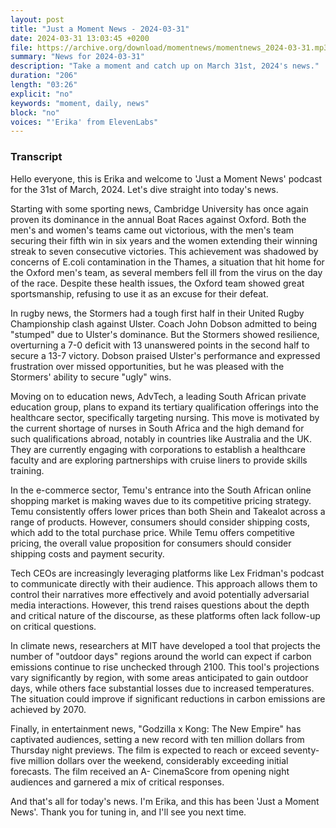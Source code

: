 ```yaml
---
layout: post
title: "Just a Moment News - 2024-03-31"
date: 2024-03-31 13:03:45 +0200
file: https://archive.org/download/momentnews/momentnews_2024-03-31.mp3
summary: "News for 2024-03-31"
description: "Take a moment and catch up on March 31st, 2024's news."
duration: "206"
length: "03:26"
explicit: "no"
keywords: "moment, daily, news"
block: "no"
voices: "'Erika' from ElevenLabs"
---
```


### Transcript

Hello everyone, this is Erika and welcome to 'Just a Moment News' podcast for the 31st of March, 2024. Let's dive straight into today's news.

Starting with some sporting news, Cambridge University has once again proven its dominance in the annual Boat Races against Oxford. Both the men's and women's teams came out victorious, with the men's team securing their fifth win in six years and the women extending their winning streak to seven consecutive victories. This achievement was shadowed by concerns of E.coli contamination in the Thames, a situation that hit home for the Oxford men's team, as several members fell ill from the virus on the day of the race. Despite these health issues, the Oxford team showed great sportsmanship, refusing to use it as an excuse for their defeat.

In rugby news, the Stormers had a tough first half in their United Rugby Championship clash against Ulster. Coach John Dobson admitted to being "stumped" due to Ulster's dominance. But the Stormers showed resilience, overturning a 7-0 deficit with 13 unanswered points in the second half to secure a 13-7 victory. Dobson praised Ulster's performance and expressed frustration over missed opportunities, but he was pleased with the Stormers' ability to secure "ugly" wins.

Moving on to education news, AdvTech, a leading South African private education group, plans to expand its tertiary qualification offerings into the healthcare sector, specifically targeting nursing. This move is motivated by the current shortage of nurses in South Africa and the high demand for such qualifications abroad, notably in countries like Australia and the UK. They are currently engaging with corporations to establish a healthcare faculty and are exploring partnerships with cruise liners to provide skills training.

In the e-commerce sector, Temu's entrance into the South African online shopping market is making waves due to its competitive pricing strategy. Temu consistently offers lower prices than both Shein and Takealot across a range of products. However, consumers should consider shipping costs, which add to the total purchase price. While Temu offers competitive pricing, the overall value proposition for consumers should consider shipping costs and payment security.

Tech CEOs are increasingly leveraging platforms like Lex Fridman's podcast to communicate directly with their audience. This approach allows them to control their narratives more effectively and avoid potentially adversarial media interactions. However, this trend raises questions about the depth and critical nature of the discourse, as these platforms often lack follow-up on critical questions.

In climate news, researchers at MIT have developed a tool that projects the number of "outdoor days" regions around the world can expect if carbon emissions continue to rise unchecked through 2100. This tool's projections vary significantly by region, with some areas anticipated to gain outdoor days, while others face substantial losses due to increased temperatures. The situation could improve if significant reductions in carbon emissions are achieved by 2070.

Finally, in entertainment news, "Godzilla x Kong: The New Empire" has captivated audiences, setting a new record with ten million dollars from Thursday night previews. The film is expected to reach or exceed seventy-five million dollars over the weekend, considerably exceeding initial forecasts. The film received an A- CinemaScore from opening night audiences and garnered a mix of critical responses.

And that's all for today's news. I'm Erika, and this has been 'Just a Moment News'. Thank you for tuning in, and I'll see you next time.
